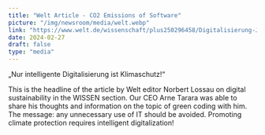 ```yaml
---
title: "Welt Article - CO2 Emissions of Software"
picture: "/img/newsroom/media/welt.webp"
link: "https://www.welt.de/wissenschaft/plus250296458/Digitalisierung-Jede-ueberfluessige-E-Mail-schadet-dem-Klima.html"
date: 2024-02-27
draft: false
type: "media"
---
```

„Nur intelligente Digitalisierung ist Klimaschutz!“ 

This is the headline of the article by Welt editor Norbert Lossau on digital sustainability in the WISSEN section. Our CEO Arne Tarara was able to share his thoughts and information on the topic of green coding with him. The message: any unnecessary use of IT should be avoided. Promoting climate protection requires intelligent digitalization!